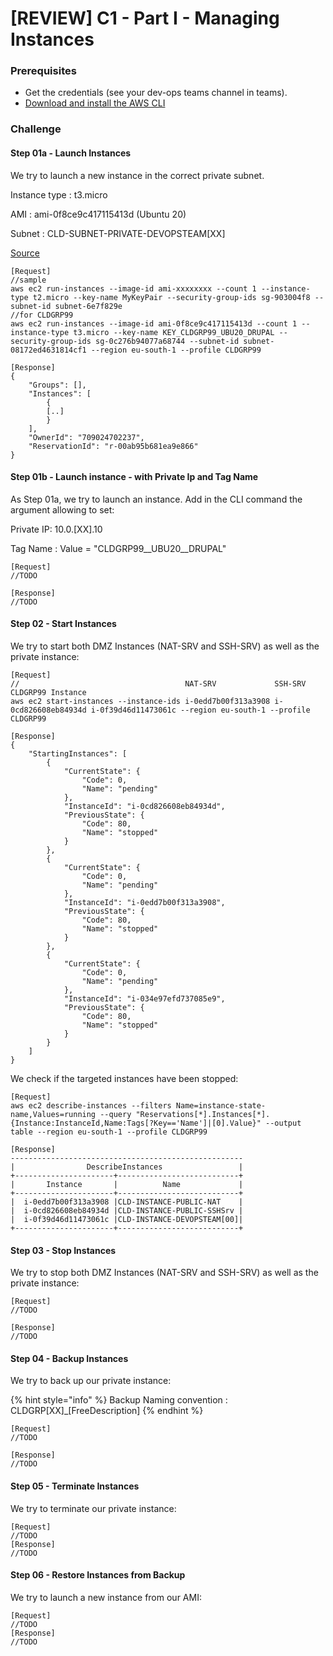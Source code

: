 # \[REVIEW] C1 - Part I - Managing Instances

### Prerequisites

* Get the credentials (see your dev-ops teams channel in teams).
* [Download and install the AWS CLI](https://docs.aws.amazon.com/cli/latest/userguide/getting-started-install.html)

### Challenge

#### Step 01a - Launch Instances

We try to launch a new instance in the correct private subnet.

Instance type : t3.micro

AMI : ami-0f8ce9c417115413d (Ubuntu 20)

Subnet : CLD-SUBNET-PRIVATE-DEVOPSTEAM\[XX]

[Source](https://docs.aws.amazon.com/cli/latest/userguide/cli-services-ec2-instances.html)

```
[Request]
//sample
aws ec2 run-instances --image-id ami-xxxxxxxx --count 1 --instance-type t2.micro --key-name MyKeyPair --security-group-ids sg-903004f8 --subnet-id subnet-6e7f829e
//for CLDGRP99
aws ec2 run-instances --image-id ami-0f8ce9c417115413d --count 1 --instance-type t3.micro --key-name KEY_CLDGRP99_UBU20_DRUPAL --security-group-ids sg-0c276b94077a68744 --subnet-id subnet-08172ed4631814cf1 --region eu-south-1 --profile CLDGRP99

[Response]
{
    "Groups": [],
    "Instances": [
        {
        [..]
        }
    ],
    "OwnerId": "709024702237",
    "ReservationId": "r-00ab95b681ea9e866"
}       
```

#### Step 01b - Launch instance - with Private Ip and Tag Name

As Step 01a, we try to launch an instance. Add in the CLI command the argument allowing to set:

Private IP: 10.0.\[XX].10

Tag Name : Value = "CLDGRP99\__UBU20\__DRUPAL"

```
[Request]
//TODO

[Response]
//TODO
```

#### Step 02 - Start Instances

We try to start both DMZ Instances (NAT-SRV and SSH-SRV) as well as the private instance:

```
[Request]
//                                     NAT-SRV             SSH-SRV             CLDGRP99 Instance    
aws ec2 start-instances --instance-ids i-0edd7b00f313a3908 i-0cd826608eb84934d i-0f39d46d11473061c --region eu-south-1 --profile CLDGRP99

[Response]
{
    "StartingInstances": [
        {
            "CurrentState": {
                "Code": 0,
                "Name": "pending"
            },
            "InstanceId": "i-0cd826608eb84934d",
            "PreviousState": {
                "Code": 80,
                "Name": "stopped"
            }
        },
        {
            "CurrentState": {
                "Code": 0,
                "Name": "pending"
            },
            "InstanceId": "i-0edd7b00f313a3908",
            "PreviousState": {
                "Code": 80,
                "Name": "stopped"
            }
        },
        {
            "CurrentState": {
                "Code": 0,
                "Name": "pending"
            },
            "InstanceId": "i-034e97efd737085e9",
            "PreviousState": {
                "Code": 80,
                "Name": "stopped"
            }
        }
    ]
}
```

We check if the targeted instances have been stopped:

```
[Request]
aws ec2 describe-instances --filters Name=instance-state-name,Values=running --query "Reservations[*].Instances[*].{Instance:InstanceId,Name:Tags[?Key=='Name']|[0].Value}" --output table --region eu-south-1 --profile CLDGRP99

[Response]
----------------------------------------------------
|                DescribeInstances                 |
+----------------------+---------------------------+
|       Instance       |          Name             |
+----------------------+---------------------------+
|  i-0edd7b00f313a3908 |CLD-INSTANCE-PUBLIC-NAT    |
|  i-0cd826608eb84934d |CLD-INSTANCE-PUBLIC-SSHSrv |
|  i-0f39d46d11473061c |CLD-INSTANCE-DEVOPSTEAM[00]|
+----------------------+---------------------------+
```

#### Step 03 - Stop Instances

We try to stop both DMZ Instances (NAT-SRV and SSH-SRV) as well as the private instance:

```
[Request]
//TODO

[Response]
//TODO
```

#### Step 04 - Backup Instances

We try to back up our private instance:

{% hint style="info" %}
Backup Naming convention : CLDGRP\[XX]\_\[FreeDescription]
{% endhint %}

```
[Request]
//TODO

[Response]
//TODO
```

#### Step 05 - Terminate Instances

We try to terminate our private instance:

```
[Request]
//TODO
[Response]
//TODO
```

#### Step 06 - Restore Instances from Backup

We try to launch a new instance from our AMI:

```
[Request]
//TODO
[Response]
//TODO
```



